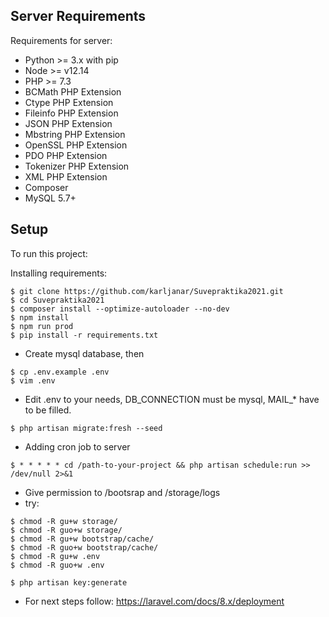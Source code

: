 
## Server Requirements
Requirements for server:
* Python >= 3.x with pip
* Node >= v12.14
* PHP >= 7.3
* BCMath PHP Extension
* Ctype PHP Extension
* Fileinfo PHP Extension
* JSON PHP Extension
* Mbstring PHP Extension
* OpenSSL PHP Extension
* PDO PHP Extension
* Tokenizer PHP Extension
* XML PHP Extension
* Composer
* MySQL 5.7+

## Setup
To run this project:


Installing requirements:
```
$ git clone https://github.com/karljanar/Suvepraktika2021.git
$ cd Suvepraktika2021
$ composer install --optimize-autoloader --no-dev
$ npm install
$ npm run prod
$ pip install -r requirements.txt 
```
* Create mysql database, then
```
$ cp .env.example .env
$ vim .env
```
* Edit .env to your needs, DB_CONNECTION must be mysql, MAIL_* have to be filled.
```
$ php artisan migrate:fresh --seed
```

* Adding cron job to server
```
$ * * * * * cd /path-to-your-project && php artisan schedule:run >> /dev/null 2>&1
````

* Give permission to /bootsrap and /storage/logs
* try:
```
$ chmod -R gu+w storage/
$ chmod -R guo+w storage/
$ chmod -R gu+w bootstrap/cache/
$ chmod -R guo+w bootstrap/cache/
$ chmod -R gu+w .env
$ chmod -R guo+w .env
```
```
$ php artisan key:generate
```
* For next steps follow: https://laravel.com/docs/8.x/deployment



